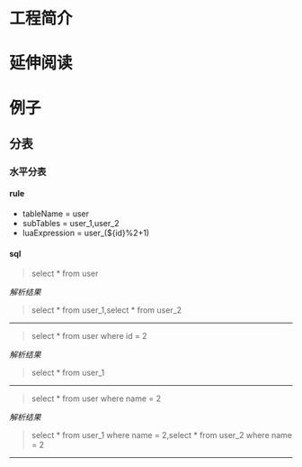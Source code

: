 # 工程简介

# 延伸阅读

# 例子

## 分表

### 水平分表

#### **rule**
* tableName = user
* subTables = user_1,user_2
* luaExpression = user_(${id}%2+1)
#### **sql**

>select * from user

_解析结果_

> select * from user_1,select * from user_2
----
>select * from user where id = 2

_解析结果_

> select * from user_1
----
> select * from user where name = 2

_解析结果_

> select * from user_1 where name = 2,select * from user_2 where name = 2
----


